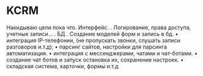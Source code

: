 # KCRM
Накидываю цели пока что.
Интерфейс.
. Логирование, права доступа, учетные записи...
. БД
. Создание моделей форм и запись в бд.
• интеграция IP-телефонии, (не пропускать звонки, слушать записи разговоров и.т.д);
• парсинг сайтов, настройки для парсинга автоматизация.
• интеграция с мессенджерами, чатами и чат-ботами.
• создание чат ботов и запуск остановка их, сохранение настроек.
• складская система, карточки, формы и.т.д
